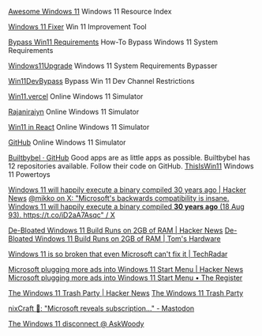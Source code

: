 
[Awesome Windows 11](https://github.com/awesome-windows11/windows11)
Windows 11 Resource Index

[Windows 11 Fixer](https://github.com/99natmar99/Windows-11-Fixer)
Win 11 Improvement Tool

[Bypass Win11 Requirements](https://github.com/osx86-ijb/bypass-windows11-requirements)
How-To Bypass Windows 11 System Requirements

[Windows11Upgrade](https://github.com/coofcookie/Windows11Upgrade)
Windows 11 System Requirements Bypasser

[Win11DevBypass](https://github.com/rushiranpise/win11devbypass)
Bypass Win 11 Dev Channel Restrictions

[Win11.vercel](https://win11.vercel.app/)
Online Windows 11 Simulator

[Rajaniraiyn](https://rajaniraiyn.github.io/windows11/)
Online Windows 11 Simulator

[Win11 in React](https://win11.blueedge.me/)
Online Windows 11 Simulator

[GitHub](https://github.com/blueedgetechno/win11React)
Online Windows 11 Simulator

[Builtbybel · GitHub](https://github.com/builtbybel)
Good apps are as little apps as possible. Builtbybel has 12 repositories available. Follow their code on GitHub.
[ThisIsWin11](https://github.com/builtbybel/ThisIsWin11)
Windows 11 Powertoys

[Windows 11 will happily execute a binary compiled 30 years ago | Hacker News](https://news.ycombinator.com/item?id=37176666)
[@mikko on X: "Microsoft's backwards compatibility is insane. Windows 11 will happily execute a binary compiled **30 years ago** (18 Aug 93). https://t.co/iD2aA7Asqc" / X](https://twitter.com/mikko/status/1692503249595584526)

[De-Bloated Windows 11 Build Runs on 2GB of RAM | Hacker News](https://news.ycombinator.com/item?id=34654649)
[De-Bloated Windows 11 Build Runs on 2GB of RAM | Tom's Hardware](https://www.tomshardware.com/news/tiny11-lean-windows-11)

[Windows 11 is so broken that even Microsoft can't fix it | TechRadar](https://www.techradar.com/news/windows-11-is-so-broken-that-even-microsoft-cant-fix-it)

[Microsoft plugging more ads into Windows 11 Start Menu | Hacker News](https://news.ycombinator.com/item?id=35614190)
[Microsoft plugging more ads into Windows 11 Start Menu • The Register](https://www.theregister.com/2023/04/17/microsoft_windows_start_ads/)

[The Windows 11 Trash Party | Hacker News](https://news.ycombinator.com/item?id=35607757)
[The Windows 11 Trash Party](https://birchtree.me/blog/the-windows-11-trash-party/)

[nixCraft 🐧: "Microsoft reveals subscription…" - Mastodon](https://mastodon.social/@nixCraft/112230897202942033)

[The Windows 11 disconnect @ AskWoody](https://www.askwoody.com/2024/the-windows-11-disconnect/)
